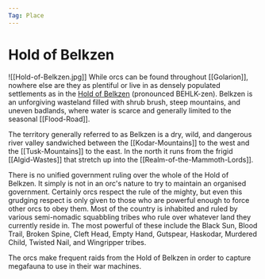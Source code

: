 ```yaml
---
Tag: Place
---
```

# Hold of Belkzen
![[Hold-of-Belkzen.jpg]]
While orcs can be found throughout [[Golarion]], nowhere else are they as plentiful or live in as densely populated settlements as in the [Hold of Belkzen](https://pathfinderwiki.com/wiki/Hold_of_Belkzen) (pronounced BEHLK-zen). Belkzen is an unforgiving wasteland filled with shrub brush, steep mountains, and uneven badlands, where water is scarce and generally limited to the seasonal [[Flood-Road]].

The territory generally referred to as Belkzen is a dry, wild, and dangerous river valley sandwiched between the [[Kodar-Mountains]] to the west and the [[Tusk-Mountains]] to the east. In the north it runs from the frigid [[Algid-Wastes]] that stretch up into the [[Realm-of-the-Mammoth-Lords]].

There is no unified government ruling over the whole of the Hold of Belkzen. It simply is not in an orc's nature to try to maintain an organised government. Certainly orcs respect the rule of the mighty, but even this grudging respect is only given to those who are powerful enough to force other orcs to obey them. Most of the country is inhabited and ruled by various semi-nomadic squabbling tribes who rule over whatever land they currently reside in. The most powerful of these include the Black Sun, Blood Trail, Broken Spine, Cleft Head, Empty Hand, Gutspear, Haskodar, Murdered Child, Twisted Nail, and Wingripper tribes.

The orcs make frequent raids from the Hold of Belkzen in order to capture megafauna to use in their war machines. 